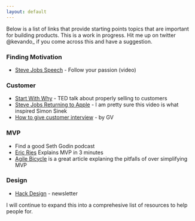 ```yaml
---
layout: default
---
```


Below is a list of links that provide starting points topics that are important for building products. This is a work in progress. Hit me up on twitter @kevando_ if you come across this and have a suggestion.

### Finding Motivation


* [Steve Jobs Speech] - Follow your passion (video)


### Customer

* [Start With Why] - TED talk about properly selling to customers
* [Steve Jobs Returning to Apple] - I am pretty sure this video is what inspired Simon Sinek
* [How to give customer interview] - by GV

### MVP
* Find a good Seth Godin podcast
* [Eric Ries] Explains MVP in 3 minutes
* [Agile Bicycle] is a great article explaning the pitfalls of over simplifying MVP




### Design
* [Hack Design] - newsletter


I will continue to expand this into a comprehesive list of resources to help people for.

   [Start With Why]: <https://www.youtube.com/watch?v=sioZd3AxmnE>
   [Steve Jobs Speech]: <https://www.youtube.com/watch?v=D1R-jKKp3NA>
   [Lean Startup]: <http://theleanstartup.com>
   [Steve Jobs Returning to Apple]: <https://www.youtube.com/watch?v=keCwRdbwNQY>
   [How to give customer interview]: <https://www.youtube.com/watch?v=U9ZG19XTbd4>
   [Hack Design]: <https://hackdesign.org/>
   [Eric Ries]: <https://www.youtube.com/watch?v=1FoCbbbcYT8>
   [Agile Bicycle]: <https://dotdev.co/the-agile-bicycle-829a83b18e7#.8nm84lj7v>
